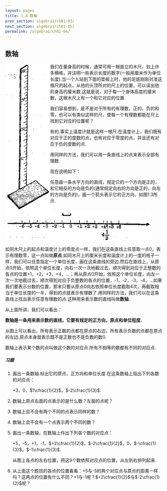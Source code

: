 ```yaml
---
layout: pages
title: 1.4 数轴
prev_section: algebra1/ch01-03/
next_section: algebra1/ch01-05/
permalink: /algebra1/ch01-04/
---
```


数轴
----

<img src="../images/017-1.png" style="float:left;">

我们在量身高的时候，通常可用一根直立的木尺，划上许多横格，并注明一些表示长度的数字(一般用厘米作为单位长度).当一个人站到下面的垫板上时，他的足底刚刚对准这根尺的起点，从他的头顶所对的尺上的位置，可以读出他的身高的厘米数.这就是说，对于每一个身体高度的厘米数，这根木尺上有一个和它对应的位置.

我们容易想到，是不是对于所有的有理数，正的、负的和零，也可以有类似这样的尺，使每一个有理数都能在尺上找到它对应的位置呢？

有的.事实上温度计就是这样一根尺.在温度计上，我们既有对应于正的度数的点，也有对应于零度的点，并且还有对应于负的度数的点.

用同祥的方法，我们可以用一条直线上的点来表示全部有理数.

现在说明如下：

任意画一条水平方向的直线，规定它的一个方向是正的，和它相反的方向是负的(通常规定向右的方向是正的，向左的方向是负的)，画一个箭头表示它的正方向，如图1.3所示.

![图：1.3](../images/017-2.png)

如同木尺上的起点和温度计上的零度点一样，我们在这条直线上任意取一点0，表示有理数零，这一点叫做**原点**.如同木尺上的厘米长度和温度计上的一度的格子一样，我们可以任意指定一个单位长度，画在这条直线的旁边.然后在直线上，从原点0开始，依照这个单位长度，向右一次一次地截过去，顺次得到对应于正整数的各点的位置+1，+2，+3，+4，$\ldots$；再从原点0开始，依照这个单位长度，向左一次一次地截过去，顺次得到对应于负整数的各点的位置，-1，-2，-3，-4，$\ldots$如果我们要表示分数的位置，那末只要从原点0向右依照单位长度截取4次，再截取相当于单位长度的一半，得到的点就表示有理数了.用同样的方法，我们可以在这条直线上找出表示任意有理数的点.这种用来表示数的直线叫做**数轴**.

从上面所讲，我们可以看出：

**数轴是一条用来表示数的直线，它要有规定的正方向，原点和单位程度.**

从图上可以看出，所有表示正数的点都在原点的右边，所有表示负数的点都在原点的左边.原点本身就表示既不是正数也不是负数的数0.

数轴上表示某个数的点叫做这个数的对应点.所有不相等的数都有不同的对应点.

<div class="note">
<h5>习题</h5>
</div>

1.  画出一条数轴.标出它的原点，正方向和单位长度.在这条数轴上指出下列各数的对应点：
    
    +3，0，$1\cfrac{1}{2}$，$-2\cfrac{1}{3}$.

2.  数轴上原点右面的点表示的是什么数？左面的点呢？

3.  数轴上会不会有两个不同的点表示同样的数？

4.  数轴上会不会有一个点表示两个不同的数？

5.  画出一条数轴，在数轴上作出下列各个数的对应点：
    
    +5，-5，+1，-1，$+2\cfrac{1}{2}$，$-2\cfrac{1}{2}$，0，$-\cfrac{1}{3}$，$-1\cfrac{1}{3}$.
    
    从图上各点的左右位置，把这9个数依照对应点的位置，从左到右排列起来.

6.  从上面这个题目的各点的位置看看：+5与-5的两个对应点与原点的距离一样吗？这两点的位置有什么不同？+1与-1呢？$+2\cfrac{1}{2}$与$-2\cfrac{1}{2}$呢？



